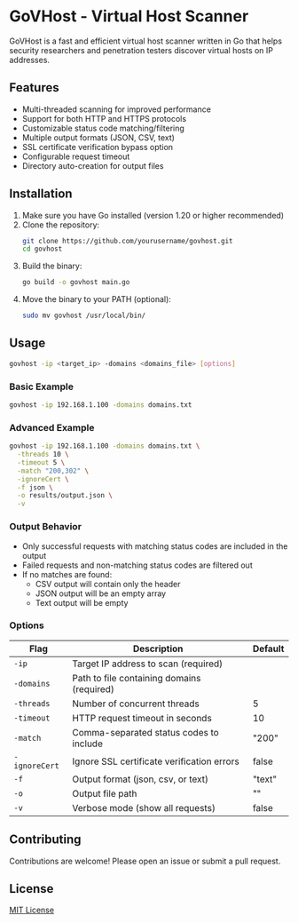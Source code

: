 # GoVHost - Virtual Host Scanner

GoVHost is a fast and efficient virtual host scanner written in Go that helps security researchers and penetration testers discover virtual hosts on IP addresses.

## Features

- Multi-threaded scanning for improved performance
- Support for both HTTP and HTTPS protocols
- Customizable status code matching/filtering
- Multiple output formats (JSON, CSV, text)
- SSL certificate verification bypass option
- Configurable request timeout
- Directory auto-creation for output files

## Installation

1. Make sure you have Go installed (version 1.20 or higher recommended)
2. Clone the repository:
   ```bash
   git clone https://github.com/yourusername/govhost.git
   cd govhost
   ```
3. Build the binary:
   ```bash
   go build -o govhost main.go
   ```
4. Move the binary to your PATH (optional):
   ```bash
   sudo mv govhost /usr/local/bin/
   ```

## Usage

```bash
govhost -ip <target_ip> -domains <domains_file> [options]
```

### Basic Example
```bash
govhost -ip 192.168.1.100 -domains domains.txt
```

### Advanced Example
```bash
govhost -ip 192.168.1.100 -domains domains.txt \
  -threads 10 \
  -timeout 5 \
  -match "200,302" \
  -ignoreCert \
  -f json \
  -o results/output.json \
  -v
```

### Output Behavior
- Only successful requests with matching status codes are included in the output
- Failed requests and non-matching status codes are filtered out
- If no matches are found:
  - CSV output will contain only the header
  - JSON output will be an empty array
  - Text output will be empty

### Options
| Flag         | Description                                      | Default |
|--------------|--------------------------------------------------|---------|
| `-ip`        | Target IP address to scan (required)            |         |
| `-domains`   | Path to file containing domains (required)       |         |
| `-threads`   | Number of concurrent threads                     | 5       |
| `-timeout`   | HTTP request timeout in seconds                  | 10      |
| `-match`     | Comma-separated status codes to include          | "200"   |
| `-ignoreCert`| Ignore SSL certificate verification errors       | false   |
| `-f`         | Output format (json, csv, or text)               | "text"  |
| `-o`         | Output file path                                 | ""      |
| `-v`         | Verbose mode (show all requests)                 | false   |

## Contributing
Contributions are welcome! Please open an issue or submit a pull request.

## License
[MIT License](LICENSE)
